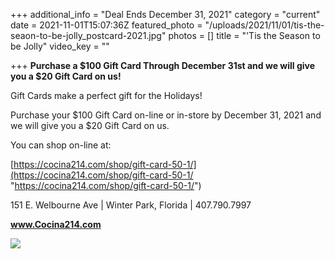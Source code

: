 +++
additional_info = "Deal Ends December 31, 2021"
category = "current"
date = 2021-11-01T15:07:36Z
featured_photo = "/uploads/2021/11/01/tis-the-seaon-to-be-jolly_postcard-2021.jpg"
photos = []
title = "'Tis the Season to be Jolly"
video_key = ""

+++
**Purchase a $100 Gift Card Through December 31st and we will give you a $20 Gift Card on us!**

Gift Cards make a perfect gift for the Holidays!

Purchase your $100 Gift Card on-line or in-store by December 31, 2021 and we will give you a $20 Gift Card on us.

You can shop on-line at:

[https://cocina214.com/shop/gift-card-50-1/](https://cocina214.com/shop/gift-card-50-1/ "https://cocina214.com/shop/gift-card-50-1/")

151 E. Welbourne Ave | Winter Park, Florida | 407.790.7997

**www.Cocina214.com**

![](/uploads/2021/11/01/tis-the-seaon-to-be-jolly_postcard-2021.jpg)